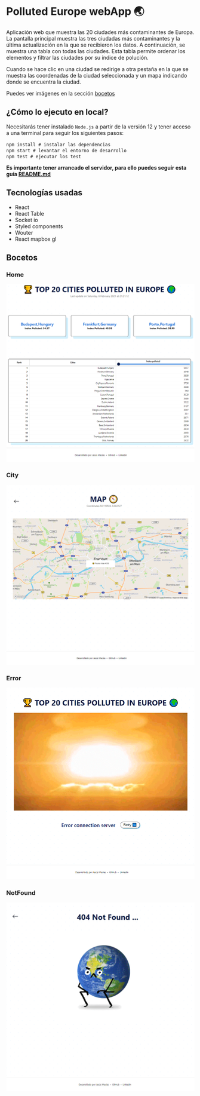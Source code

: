# Polluted Europe webApp 🌏

Aplicación web que muestra las 20 ciudades más contaminantes de Europa. La pantalla principal muestra las tres ciudadas más contaminantes y la última actualización en la que se recibieron los datos. A continuación, se muestra una tabla con todas las ciudades. Esta tabla permite ordenar los elementos y filtrar las ciudades por su índice de polución.

Cuando se hace clic en una ciudad se redirige a otra pestaña en la que se muestra las coordenadas de la ciudad seleccionada y un mapa indicando donde se encuentra la ciudad.

Puedes ver imágenes en la sección [bocetos](#Bocetos)

## ¿Cómo lo ejecuto en local?

Necesitarás tener instalado `Node.js` a partir de la versión 12 y tener acceso a una terminal para seguir los siguientes pasos:

```
npm install # instalar las dependencias
npm start # levantar el entorno de desarrollo
npm test # ejecutar los test
```

**Es importante tener arrancado el servidor, para ello puedes seguir esta guía [README.md]()**

## Tecnologías usadas

- React
- React Table
- Socket io
- Styled components
- Wouter
- React mapbox gl

## Bocetos

### Home

![Home img](https://github.com/jmaciasfelix/polluted-europe/blob/main/draw/Home-min.PNG)

### City

![City img](https://github.com/jmaciasfelix/polluted-europe/blob/main/draw/City-min.PNG)

### Error

![Error img](https://github.com/jmaciasfelix/polluted-europe/blob/main/draw/Error-min.PNG)

### NotFound

![NotFound img](https://github.com/jmaciasfelix/polluted-europe/blob/main/draw/NotFound-min.PNG)
